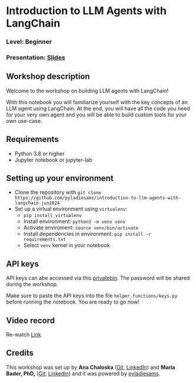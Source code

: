 # Introduction to LLM Agents with LangChain

### Level: Beginner

### Presentation: [Slides](https://github.com/pyladiesams/introduction-to-llm-agents-with-langchain-jun2024/blob/master/workshop_instructions.pdf)

## Workshop description

Welcome to the workshop on building LLM agents with LangChain!

With this notebook you will familiarize yourself with the key concepts of an LLM agent using LangChain. At the end, you will have all the code you need for your very own agent and you will be able to build custom tools for your own use-case. 

## Requirements

- Python 3.8 or higher
- Jupyter notebook or jupyter-lab

## Setting up your environment

- Clone the repository with `git clone https://github.com/pyladiesams/introduction-to-llm-agents-with-langchain-jun2024`
- Set up a virtual environment using `virtualenv`:
    - `pip install virtualenv`
    - Install environment: `python3 -m venv venv`
    - Activate enviroment: `source venv/bin/activate`   
    - Install dependencies in environment: `pip install -r requirements.txt`
    - Select `venv` kernel in your notebook

## API keys

API keys can abe accessed via this [privatebin](https://privatebin.molops.io/?d4232d4c16615a3e#JS4dcr5w2sqYgYRbChF4Bat1eZWmzkgSq5LZg7bJMvh). The password will be shared during the workshop. 

Make sure to paste the API keys into the file `helper_functions/keys.py` before running the notebook. You are ready to go now!

## Video record

Re-watch [Link](https://www.youtube.com/watch?v=MjeRY7zNb44&list=PLTdYvc4hjao-4OPJ-thNEYfIcnW6tbPSv)

## Credits

This workshop was set up by **Ana Chaloska** ([Git](https://github.com/anachaloska), [LinkedIn](https://www.linkedin.com/in/ana-chaloska-809486149/)) and **Maria Bader, PhD,** ([Git](https://github.com/mkmbader), [LinkedIn](https://www.linkedin.com/in/mkmbader/)) and it was powered by [pyladiesams](https://github.com/pyladiesams).
